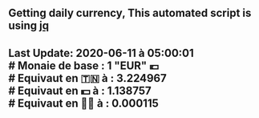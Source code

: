 ## Getting daily currency, This automated script is using [jq](https://stedolan.github.io/jq/)
## Last Update:  2020-06-11 à 05:00:01 </br># Monaie de base : 1 "EUR" 💶 </br> # Equivaut en 🇹🇳 à :  3.224967 </br> # Equivaut en 💵 à : 1.138757</br> # Equivaut en 🐱‍💻 à :  0.000115
